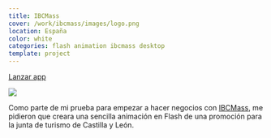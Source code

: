 ```yaml
---
title: IBCMass
cover: /work/ibcmass/images/logo.png
location: España
color: white
categories: flash animation ibcmass desktop
template: project
---
```


<p class="align-center">
<a class="btn external" role="button" href="http://work.joanmira.com/desktop/ibcmass/castillaleon" target="_blank">Lanzar app</a>
</p>

![](/work/ibcmass/images/1.png)

Como parte de mi prueba para empezar a hacer negocios con [IBCMass](http://www.ibcmass.com/), me pidieron que creara una sencilla animación en Flash de una promoción para la junta de turismo de Castilla y León.
